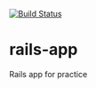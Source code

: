 [![Build Status](https://travis-ci.org/brucellino/rails-app.svg?branch=master)](https://travis-ci.org/brucellino/rails-app)

# rails-app

Rails app for practice
